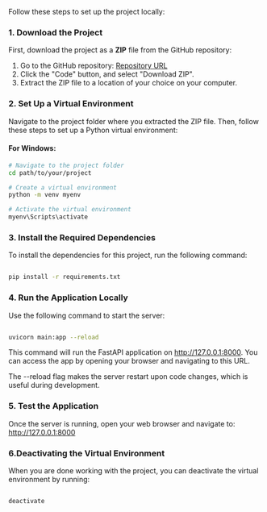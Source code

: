 
Follow these steps to set up the project locally:

### 1. Download the Project

First, download the project as a **ZIP** file from the GitHub repository:

1. Go to the GitHub repository: [Repository URL](https://github.com/cs19b008iittp/Audio-Wellness-Analyzer.git)
2. Click the "Code" button, and select "Download ZIP".
3. Extract the ZIP file to a location of your choice on your computer.

### 2. Set Up a Virtual Environment

Navigate to the project folder where you extracted the ZIP file. Then, follow these steps to set up a Python virtual environment:

#### For Windows:

```bash
# Navigate to the project folder
cd path/to/your/project

# Create a virtual environment
python -m venv myenv

# Activate the virtual environment
myenv\Scripts\activate

```

### 3. Install the Required Dependencies

To install the dependencies for this project, run the following command:

```bash

pip install -r requirements.txt

```

### 4. Run the Application Locally

Use the following command to start the server:

```bash

uvicorn main:app --reload

```

This command will run the FastAPI application on http://127.0.0.1:8000. You can access the app by opening your browser and navigating to this URL.

The --reload flag makes the server restart upon code changes, which is useful during development.

### 5. Test the Application

Once the server is running, open your web browser and navigate to: http://127.0.0.1:8000

### 6.Deactivating the Virtual Environment

When you are done working with the project, you can deactivate the virtual environment by running:

```bash

deactivate

```







